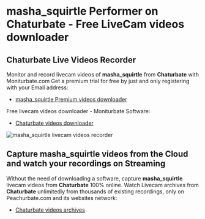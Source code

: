 # masha_squirtle Performer on Chaturbate - Free LiveCam videos downloader

## Chaturbate Live Videos Recorder

Monitor and record livecam videos of **masha_squirtle** from **Chaturbate** with Moniturbate.com
Get a premium trial for free by just and only registering with your Email address:
* [masha_squirtle Premium videos downloader](https://moniturbate.com/request-demo-licence-key.html)

Free livecam videos downloader - Moniturbate Software:
* [Chaturbate videos downloader](https://moniturbate.com/moniturbate-download-software.html)

![masha_squirtle livecam videos recorder](https://peachurnet.com/templates/moniturbate-software.png)


## Capture masha_squirtle videos from the Cloud and watch your recordings on Streaming

Without the need of downloading a software, capture **masha_squirtle** livecam videos from **Chaturbate** 100% online.
Watch Livecam archives from **Chaturbate** unlimitedly from thousands of existing recordings, only on Peachurbate.com and its websites network:
* [Chaturbate videos archives](https://peachurnet.com/)
